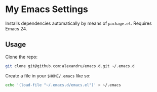 # My Emacs Settings

Installs dependencies automatically by means of `package.el`. Requires Emacs 24.

## Usage

Clone the repo:

```bash
git clone git@github.com:alexandru/emacs.d.git ~/.emacs.d
```

Create a file in your `$HOME/.emacs` like so:

```bash
echo '(load-file "~/.emacs.d/emacs.el")' > ~/.emacs
```

